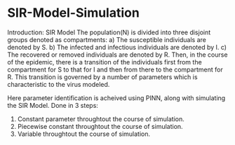 # SIR-Model-Simulation

Introduction: SIR Model
The population(N) is divided into three disjoint groups denoted as compartments:
a) The susceptible individuals are denoted by S.
b) The infected and infectious individuals are denoted by I.
c) The recovered or removed individuals are denoted by R.
Then, in the course of the epidemic, there is a transition of the individuals first from 
the compartment for S to that for I and then from there to the compartment for R.
This transition is governed by a number of parameters which is characteristic to 
the virus modeled.

Here parameter identification is acheived using PINN, along with simulating the SIR Model.
Done in 3 steps:
1) Constant parameter throughtout the course of simulation.
2) Piecewise constant throughtout the course of simulation.
3) Variable throughtout the course of simulation.
